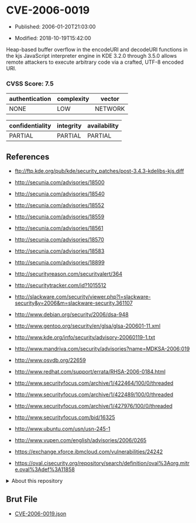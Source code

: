 # CVE-2006-0019

- Published: 2006-01-20T21:03:00

- Modified: 2018-10-19T15:42:00

Heap-based buffer overflow in the encodeURI and decodeURI functions in the kjs JavaScript interpreter engine in KDE 3.2.0 through 3.5.0 allows remote attackers to execute arbitrary code via a crafted, UTF-8 encoded URI.

### CVSS Score: **7.5**

| authentication | complexity | vector |
| --- | --- | --- |
| NONE | LOW | NETWORK |

| confidentiality | integrity | availability |
| --- | --- | --- |
| PARTIAL | PARTIAL | PARTIAL |

## References

* ftp://ftp.kde.org/pub/kde/security_patches/post-3.4.3-kdelibs-kjs.diff

* http://secunia.com/advisories/18500

* http://secunia.com/advisories/18540

* http://secunia.com/advisories/18552

* http://secunia.com/advisories/18559

* http://secunia.com/advisories/18561

* http://secunia.com/advisories/18570

* http://secunia.com/advisories/18583

* http://secunia.com/advisories/18899

* http://securityreason.com/securityalert/364

* http://securitytracker.com/id?1015512

* http://slackware.com/security/viewer.php?l=slackware-security&y=2006&m=slackware-security.361107

* http://www.debian.org/security/2006/dsa-948

* http://www.gentoo.org/security/en/glsa/glsa-200601-11.xml

* http://www.kde.org/info/security/advisory-20060119-1.txt

* http://www.mandriva.com/security/advisories?name=MDKSA-2006:019

* http://www.osvdb.org/22659

* http://www.redhat.com/support/errata/RHSA-2006-0184.html

* http://www.securityfocus.com/archive/1/422464/100/0/threaded

* http://www.securityfocus.com/archive/1/422489/100/0/threaded

* http://www.securityfocus.com/archive/1/427976/100/0/threaded

* http://www.securityfocus.com/bid/16325

* http://www.ubuntu.com/usn/usn-245-1

* http://www.vupen.com/english/advisories/2006/0265

* https://exchange.xforce.ibmcloud.com/vulnerabilities/24242

* https://oval.cisecurity.org/repository/search/definition/oval%3Aorg.mitre.oval%3Adef%3A11858

<details>
<summary>About this repository</summary> 

  This repository is part of the project [Live Hack CVE](https://github.com/Live-Hack-CVE). Main website can be found [www.live-hack.org](https://www.live-hack.org) 
  
  Made by [Sn0wAlice](https://github.com/Sn0wAlice) for the people that care about security and need to have a feed of the latest CVEs. Hope you enjoy it, don't forget to star the repo and follow me on [Twitter](https://twitter.com/Sn0wAlice) and [Github](https://github.com/Sn0wAlice). And that is my [personnal website](https://www.alice-snow.me/)

  - [Home Page](https://github.com/Live-Hack-CVE)
  - [Framework](https://github.com/Live-Hack-CVE/cve-framework)
  - [CVE database](https://github.com/Live-Hack-CVE/full_database)
  - [Changelog](https://github.com/Live-Hack-CVE/Changelog)
</details>

## Brut File

* [CVE-2006-0019.json](https://raw.githubusercontent.com/Live-Hack-CVE/full_database/main/cves/2006/CVE-2006-0019.json)

